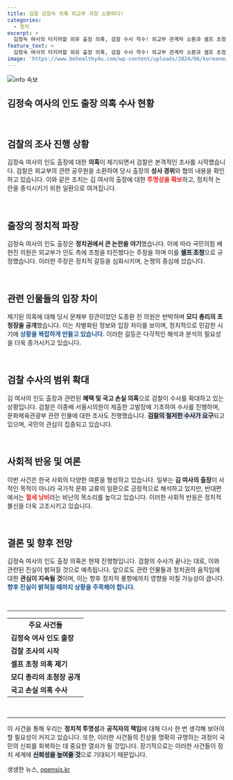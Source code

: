 ```yaml
---
title: 검찰 김정숙 의혹 외교부 과장 소환하다!
categories:
  - 정치
excerpt: >
  김정숙 여사의 타지마할 외유 출장 의혹, 검찰 수사 착수! 외교부 관계자 소환과 셀프 초청 논란까지. 정치권의 뜨거운 진실 공방 속, 과연 어떤 진실이 밝혀질까? 클릭해 보세요!
feature_text: >
  김정숙 여사의 타지마할 외유 출장 의혹, 검찰 수사 착수! 외교부 관계자 소환과 셀프 초청 논란까지. 정치권의 뜨거운 진실 공방 속, 과연 어떤 진실이 밝혀질까? 클릭해 보세요!
image: 'https://www.behealthy4u.com/wp-content/uploads/2024/06/koreanews.jpg'
---
```


<p><img src="https://www.behealthy4u.com/wp-content/uploads/2024/06/koreanews.jpg" alt="info 속보" /></p>

<h2 data-ke-size="size26">김정숙 여사의 인도 출장 의혹 수사 현황</h2>

<p data-ke-size="size16">&nbsp;</p>

<h2 data-ke-size="size26">검찰의 조사 진행 상황</h2>

<p data-ke-size="size16">김정숙 여사의 인도 출장에 대한 <b>의혹</b>이 제기되면서 검찰은 본격적인 조사를 시작했습니다. 검찰은 외교부의 관련 공무원을 소환하여 당시 출장의 <b>성사 경위</b>와 협의 내용을 확인하고 있습니다. 이와 같은 조치는 김 여사의 출장에 대한 <b><span style="color: #ee2323;">투명성을 확보</span></b>하고, 정치적 논란을 종식시키기 위한 일환으로 여겨집니다.</p>

<p data-ke-size="size16">&nbsp;</p>

<h2 data-ke-size="size26">출장의 정치적 파장</h2>

<p data-ke-size="size16">김정숙 여사의 인도 출장은 <b>정치권에서 큰 논란을 야기</b>했습니다. 이에 따라 국민의힘 배현진 의원은 외교부가 인도 측에 초청을 타진했다는 주장을 하며 이를 <b><span style="background-color: #21538527;">셀프 초청</span></b>으로 규정했습니다. 이러한 주장은 정치적 갈등을 심화시키며, 논쟁의 중심에 섰습니다.</p>

<p data-ke-size="size16">&nbsp;</p>

<h2 data-ke-size="size26">관련 인물들의 입장 차이</h2>

<p data-ke-size="size16">제기된 의혹에 대해 당시 문체부 장관이었던 도종환 전 의원은 반박하며 <b>모디 총리의 초청장을 공개</b>했습니다. 이는 차별화된 정보와 입장 차이를 보이며, 정치적으로 민감한 시기에 <b><span style="color: #1a5490;">상황을 복잡하게 만들고 있습니다.</span></b> 이러한 갈등은 다각적인 해석과 분석의 필요성을 더욱 증가시키고 있습니다.</p>

<p data-ke-size="size16">&nbsp;</p>

<h2 data-ke-size="size26">검찰 수사의 범위 확대</h2>

<p data-ke-size="size16">김 여사의 인도 출장과 관련된 <b>혜택 및 국고 손실 의혹</b>으로 검찰이 수사를 확대하고 있는 상황입니다. 검찰은 이종배 서울시의원이 제출한 고발장에 기초하여 수사를 진행하며, 문화체육관광부 관련 인물에 대한 조사도 진행했습니다. <b><span style="background-color: #21538527;">검찰의 철저한 수사가 요구</span></b>되고 있으며, 국민의 관심이 집중되고 있습니다.</p>

<p data-ke-size="size16">&nbsp;</p>

<h2 data-ke-size="size26">사회적 반응 및 여론</h2>

<p data-ke-size="size16">이번 사건은 한국 사회의 다양한 여론을 형성하고 있습니다. 일부는 <b>김 여사의 출장</b>이 사적인 목적이 아니라 국가적 문화 교류의 일환으로 긍정적으로 해석하고 있지만, 반대편에서는 <b><span style="color: #ee2323;">혈세 낭비</span></b>라는 비난의 목소리를 높이고 있습니다. 이러한 사회적 반응은 정치적 불신을 더욱 고조시키고 있습니다.</p>

<p data-ke-size="size16">&nbsp;</p>

<h2 data-ke-size="size26">결론 및 향후 전망</h2>

<p data-ke-size="size16">김정숙 여사의 인도 출장 의혹은 현재 진행형입니다. 검찰의 수사가 끝나는 대로, 이와 관련된 진실이 밝혀질 것으로 예측됩니다. 앞으로도 관련 인물들과 정치권의 움직임에 대한 <b>관심이 지속될 것</b>이며, 이는 향후 정치적 풍향에까지 영향을 미칠 가능성이 큽니다. <b><span style="color: #1a5490;">향후 진실이 밝혀질 때까지 상황을 주목해야 합니다.</span></b></p>

<p data-ke-size="size16">&nbsp;</p>

<hr>

<table>
    <tr>
        <td style="text-align: center; height: 17px;"><b>주요 사건들</b></td>
    </tr>
    <tr>
        <td><b>김정숙 여사 인도 출장</b></td>
    </tr>
    <tr>
        <td><b>검찰 조사의 시작</b></td>
    </tr>
    <tr>
        <td><b>셀프 초청 의혹 제기</b></td>
    </tr>
    <tr>
        <td><b>모디 총리의 초청장 공개</b></td>
    </tr>
    <tr>
        <td><b>국고 손실 의혹 수사</b></td>
    </tr>
</table>

<p data-ke-size="size16">&nbsp;</p>

<hr> 

<p data-ke-size="size16">이 사건을 통해 우리는 <b>정치적 투명성</b>과 <b>공직자의 책임</b>에 대해 다시 한 번 생각해 보아야 할 필요성이 커지고 있습니다. 또한, 이러한 사건들의 진상을 명확히 규명하는 과정이 국민의 신뢰를 회복하는 데 중요한 열쇠가 될 것입니다. 장기적으로는 이러한 사건들이 정치 세계에 <b><span style="background-color: #21538527;">신뢰성을 높여줄 것</span></b>으로 기대되기 때문입니다.</p>
생생한 뉴스, <a href="https://opensis.kr" rel="dofollow">opensis.kr</a>


